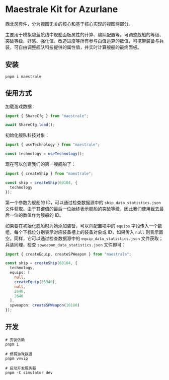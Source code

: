# Maestrale Kit for Azurlane

西北风套件，分为视图无关的核心和基于核心实现的视图两部分。

主要用于模拟碧蓝航线中舰船面板属性的计算、编队配置等。可调整舰船的等级、突破等级、好感、强化值、改造进度等所有参与白值运算的数值，可携带装备与兵装，可自由调整舰队科技提供的属性值，并实时计算舰船的最终面板。

## 安装

```shell
pnpm i maestrale
```

## 使用方式

加载游戏数据：

```ts
import { ShareCfg } from "maestrale";

await ShareCfg.load();
```

初始化舰队科技对象：

```ts
import { useTechnology } from "maestrale";

const technology = useTechnology();
```

现在可以创建我们的第一艘舰船了：

```ts
import { createShip } from "maestrale";

const ship = createShip(60104, {
  technology
});
```

第一个参数为舰船的 ID，可以通过检查数据源中的 `ship_data_statistics.json` 文件获取。由于其键值的最后一位始终表示舰船的突破等级，因此我们使用截去最后一位的数值作为舰船的 ID。

如果要在初始化舰船时为她添加装备，可以向配置项中的 `equips` 字段传入一个数组，每个下标位分别表示对应装备槽上的装备对象或 ID，如果传入 `null` 则表示置空。同样，它可以通过检查数据源中的 `equip_data_statistics.json` 文件获取；兵装同理，检查 `spweapon_data_statistics.json` 文件即可：

```ts
import { createEquip, createSPWeapon } from "maestrale";

const ship = createShip(60104, {
  technology,
  equips: [
    null,
    createEquip(35340),
    null,
    2640,
    2640
  ],
  spweapon: createSPWeapon(10180)
});
```

## 开发

```shell
# 安装依赖
pnpm i

# 修剪游戏数据
pnpm vvvip

# 启动开发服务器
pnpm -C simulator dev
```